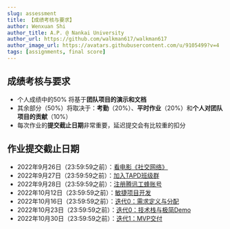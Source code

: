 ```yaml
---
slug: assessment
title: 【成绩考核与要求】
author: Wenxuan Shi
author_title: A.P. @ Nankai University
author_url: https://github.com/walkman617/walkman617
author_image_url: https://avatars.githubusercontent.com/u/9105499?v=4
tags: [assignments, final score]
---
```



## 成绩考核与要求
- 个人成绩中的50% 将基于**团队项目的演示和文档**
- 其余部分（50%）将取决于：**考勤**（20%）、**平时作业**（20%）和**个人对团队项目的贡献**（10%）
- 每次作业的**提交截止日期**非常重要，延迟提交会有比较重的扣分

## 作业提交截止日期
- 2022年9月26日（23:59:59之前）：[看电影《社交网络》](/blog/theSocialNetwork)
- 2022年9月27日（23:59:59之前）：[加入TAPD班级群](/blog/TAPD)
- 2022年9月28日（23:59:59之前）：[注册腾讯工蜂账号](/blog/TGit)
- 2022年10月12日（23:59:59之前）：[敏捷项目开发](/blog/TeamProject1)
- 2022年10月16日（23:59:59之前）：[迭代0：需求定义与分配](/blog/Iterator0-Making)
- 2022年10月23日（23:59:59之前）：[迭代0：技术栈与极简Demo](/blog/Iterator0-Demo)
- 2022年10月30日（23:59:59之前）：[迭代1：MVP交付](/blog/Iterator1)